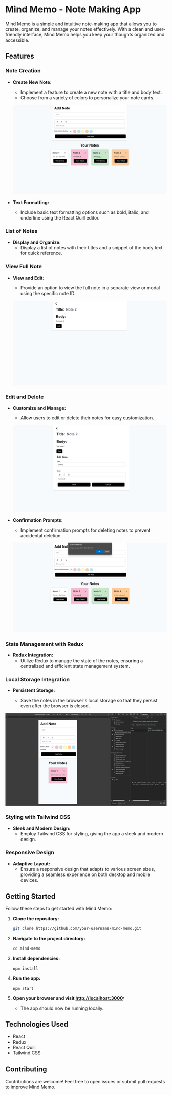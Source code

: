 # Mind Memo - Note Making App

Mind Memo is a simple and intuitive note-making app that allows you to create, organize, and manage your notes effectively. With a clean and user-friendly interface, Mind Memo helps you keep your thoughts organized and accessible.

## Features

### Note Creation

- **Create New Note:**

  - Implement a feature to create a new note with a title and body text.
  - Choose from a variety of colors to personalize your note cards.

  ![Create New Note](assets/home.jpeg)

- **Text Formatting:**
  - Include basic text formatting options such as bold, italic, and underline using the React Quill editor.

### List of Notes

- **Display and Organize:**
  - Display a list of notes with their titles and a snippet of the body text for quick reference.

### View Full Note

- **View and Edit:**

  - Provide an option to view the full note in a separate view or modal using the specific note ID.

  ![View Full Note](assets/details.jpeg)

### Edit and Delete

- **Customize and Manage:**

  - Allow users to edit or delete their notes for easy customization.

  ![Edit and Delete](assets/edit.jpeg)

- **Confirmation Prompts:**

  - Implement confirmation prompts for deleting notes to prevent accidental deletion.

  ![Confirmation Prompts](assets/delete.png)

### State Management with Redux

- **Redux Integration:**
  - Utilize Redux to manage the state of the notes, ensuring a centralized and efficient state management system.

### Local Storage Integration

- **Persistent Storage:**

  - Save the notes in the browser's local storage so that they persist even after the browser is closed.

![Local Storage Integration](assets/LocalStorage.png)

### Styling with Tailwind CSS

- **Sleek and Modern Design:**
  - Employ Tailwind CSS for styling, giving the app a sleek and modern design.

### Responsive Design

- **Adaptive Layout:**
  - Ensure a responsive design that adapts to various screen sizes, providing a seamless experience on both desktop and mobile devices.

## Getting Started

Follow these steps to get started with Mind Memo:

1. **Clone the repository:**

   ```bash
   git clone https://github.com/your-username/mind-memo.git
   ```

2. **Navigate to the project directory:**

   ```bash
   cd mind-memo
   ```

3. **Install dependencies:**

   ```bash
   npm install
   ```

4. **Run the app:**

   ```bash
   npm start
   ```

5. **Open your browser and visit [http://localhost:3000](http://localhost:3000):**
   - The app should now be running locally.

## Technologies Used

- React
- Redux
- React Quill
- Tailwind CSS

## Contributing

Contributions are welcome! Feel free to open issues or submit pull requests to improve Mind Memo.
